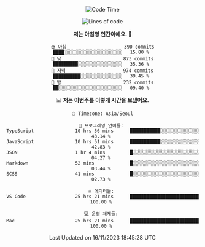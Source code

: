 <div align='center'>
 
<!--START_SECTION:waka-->
![Code Time](http://img.shields.io/badge/Code%20Time-3%2C134%20hrs%2040%20mins-blue)

![Lines of code](https://img.shields.io/badge/%EC%A0%80%EB%8A%94%20%EC%97%AC%ED%83%9C%EA%B9%8C%EC%A7%80%20-1.2%20million%20%EC%A4%84%EC%9D%98%20%EC%BD%94%EB%93%9C%EB%A5%BC%20%EC%9E%91%EC%84%B1%ED%96%88%EC%96%B4%EC%9A%94.-blue)

**저는 아침형 인간이에요. 🐤** 

```text
🌞 아침                     390 commits         ████░░░░░░░░░░░░░░░░░░░░░   15.80 % 
🌆 낮　                     873 commits         █████████░░░░░░░░░░░░░░░░   35.36 % 
🌃 저녁                     974 commits         ██████████░░░░░░░░░░░░░░░   39.45 % 
🌙 밤　                     232 commits         ██░░░░░░░░░░░░░░░░░░░░░░░   09.40 % 
```


📊 **저는 이번주를 이렇게 시간을 보냈어요.** 

```text
🕑︎ Timezone: Asia/Seoul

💬 프로그래밍 언어들: 
TypeScript               10 hrs 56 mins      ███████████░░░░░░░░░░░░░░   43.14 % 
JavaScript               10 hrs 51 mins      ███████████░░░░░░░░░░░░░░   42.83 % 
JSON                     1 hr 4 mins         █░░░░░░░░░░░░░░░░░░░░░░░░   04.27 % 
Markdown                 52 mins             █░░░░░░░░░░░░░░░░░░░░░░░░   03.44 % 
SCSS                     41 mins             █░░░░░░░░░░░░░░░░░░░░░░░░   02.73 % 

🔥 에디터들: 
VS Code                  25 hrs 21 mins      █████████████████████████   100.00 % 

💻 운영 체제들: 
Mac                      25 hrs 21 mins      █████████████████████████   100.00 % 
```


 Last Updated on 16/11/2023 18:45:28 UTC
<!--END_SECTION:waka-->
 </div>
<!---
Emewjin/Emewjin is a ✨ special ✨ repository because its `README.md` (this file) appears on your GitHub profile.
You can click the Preview link to take a look at your changes.
--->
